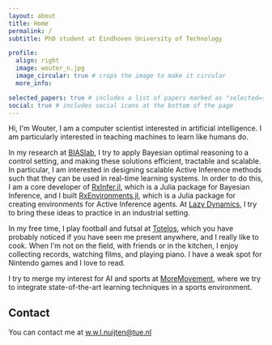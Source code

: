 ```yaml
---
layout: about
title: Home
permalink: /
subtitle: PhD student at Eindhoven University of Technology

profile:
  align: right
  image: wouter_n.jpg
  image_circular: true # crops the image to make it circular
  more_info:

selected_papers: true # includes a list of papers marked as "selected={true}"
social: true # includes social icons at the bottom of the page
---
```


Hi, I'm Wouter, I am a computer scientist interested in artificial intelligence. I am particularly interested in teaching machines to learn like humans do.

In my research at [BIASlab](https://biaslab.github.io), I try to apply Bayesian optimal reasoning to a control setting, and making these solutions efficient, tractable and scalable. In particular, I am interested in designing scalable Active Inference methods such that they can be used in real-time learning systems. In order to do this, I am a core developer of [RxInfer.jl](https://www.rxinfer.ml), which is a Julia package for Bayesian Inference, and I built [RxEnvironments.jl](https://github.com/biaslab/RxEnvironments.jl), which is a Julia package for creating environments for Active Inference agents. At [Lazy Dynamics](https://lazydynamics.com/), I try to bring these ideas to practice in an industrial setting.

In my free time, I play football and futsal at [Totelos](https://www.totelos.nl/t2), which you have probably noticed if you have seen me present anywhere, and I really like to cook. When I'm not on the field, with friends or in the kitchen, I enjoy collecting records, watching films, and playing piano. I have a weak spot for Nintendo games and I love to read.

I try to merge my interest for AI and sports at [MoreMovement](https://moremovement.nl/), where we try to integrate state-of-the-art learning techniques in a sports environment.

## Contact

You can contact me at w.w.l.nuijten@tue.nl

